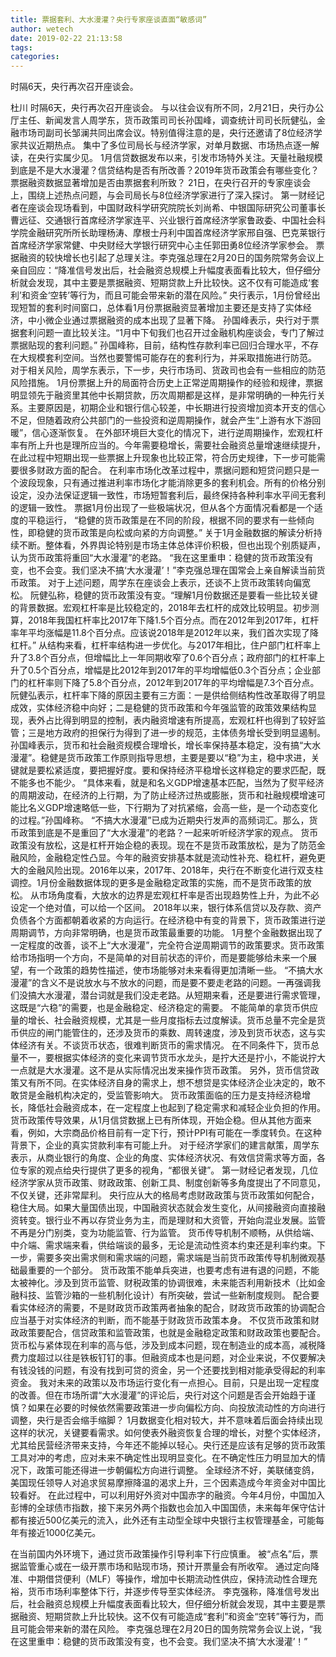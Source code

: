 ```yaml
---
title: 票据套利、大水漫灌？央行专家座谈直面“敏感词”
author: wetech
date: 2019-02-22 21:13:58
tags: 
categories: 
---
```

时隔6天，央行再次召开座谈会。
<!-- more -->
杜川
时隔6天，央行再次召开座谈会。
与以往会议有所不同，2月21日，央行办公厅主任、新闻发言人周学东，货币政策司司长孙国峰，调查统计司司长阮健弘，金融市场司副司长邹澜共同出席会议。特别值得注意的是，央行还邀请了8位经济学家共议近期热点。
集中了多位司局长与经济学家，对单月数据、市场热点逐一解读，在央行实属少见。
1月信贷数据发布以来，引发市场特外关注。天量社融规模到底是不是大水漫灌？信贷结构是否有所改善？2019年货币政策会有哪些变化？票据融资数据显著增加是否由票据套利所致？
21日，在央行召开的专家座谈会上，围绕上述热点问题，与会司局长与8位经济学家进行了深入探讨。
第一财经记者在座谈会现场看到，中国财政科学研究院院长刘尚希、中银国际研究公司董事长曹远征、交通银行首席经济学家连平、兴业银行首席经济学家鲁政委、中国社会科学院金融研究所所长助理杨涛、摩根士丹利中国首席经济学家邢自强、巴克莱银行首席经济学家常健、中央财经大学银行研究中心主任郭田勇8位经济学家参会。
票据融资的较快增长也引起了总理关注。李克强总理在2月20日的国务院常务会议上亲自回应：“降准信号发出后，社会融资总规模上升幅度表面看比较大，但仔细分析就会发现，其中主要是票据融资、短期贷款上升比较快。这不仅有可能造成‘套利’和资金‘空转’等行为，而且可能会带来新的潜在风险。”
央行表示，1月份曾经出现短暂的套利时间窗口，总体看1月份票据融资显著增加主要还是支持了实体经济，中小微企业通过票据融资的成本出现了显著下降。
孙国峰表示，央行对于票据套利问题一直比较关注。“1月中下旬我们也召开过金融机构座谈会，专门了解过票据贴现的套利问题。”
孙国峰称，目前，结构性存款利率已回归合理水平，不存在大规模套利空间。当然也要警惕可能存在的套利行为，并采取措施进行防范。
对于相关风险，周学东表示，下一步，央行市场司、货政司也会有一些相应的防范风险措施。
1月份票据上升的局面符合历史上正常逆周期操作的经验和规律，票据明显领先于融资里其他中长期贷款，历次周期都是这样，是非常明确的一种先行关系。主要原因是，初期企业和银行信心较差，中长期进行投资增加资本开支的信心不足，但随着政府公共部门的一些投资和逆周期操作，就会产生“上游有水下游回暖”，信心逐渐恢复。
在外部环境巨大变化的情况下，进行逆周期操作，宏观杠杆率有所上升也是理所应当的。今年需要稳增长，需要社会融资总量增速继续提升，在此过程中短期出现一些票据上升现象也比较正常，符合历史规律，下一步可能需要很多财政方面的配合。
在利率市场化改革过程中，票据问题和短贷问题只是一个波段现象，只有通过推进利率市场化才能消除更多的套利机会。所有的价格分别设定，没办法保证逻辑一致性，市场短暂套利后，最终保持各种利率水平间无套利的逻辑一致性。
票据1月份出现了一些极端状况，但从各个方面情况看都是一个适度的平稳运行， “稳健的货币政策是在不同的阶段，根据不同的要求有一些倾向性，即稳健的货币政策是向松或向紧的方向调整。”
关于1月金融数据的解读分析持续不断。整体看，外界舆论特别是市场主体总体评价积极，但也出现个别质疑声，认为货币政策将重回“大水漫灌”的老路。
“我在这里重申：稳健的货币政策没有变，也不会变。我们坚决不搞‘大水漫灌’！”李克强总理在国常会上亲自解读当前货币政策。
对于上述问题，周学东在座谈会上表示，还谈不上货币政策转向偏宽松。
阮健弘称，稳健的货币政策没有变。“理解1月份数据还是要看一些比较关键的背景数据。宏观杠杆率是比较稳定的，2018年去杠杆的成效比较明显。初步测算，2018年我国杠杆率比2017年下降1.5个百分点。而在2012年到2017年，杠杆率年平均涨幅是11.8个百分点。应该说2018年是2012年以来，我们首次实现了降杠杆。”
从结构来看，杠杆率结构进一步优化。与2017年相比，住户部门杠杆率上升了3.8个百分点，但增幅比上一年同期收窄了0.6个百分点；政府部门的杠杆率上升了0.5个百分点，增幅是比2012年到2017年的平均增幅低0.3个百分点；企业部门的杠杆率则下降了5.8个百分点，2012年到2017年的平均增幅是7.3个百分点。
阮健弘表示，杠杆率下降的原因主要有三方面：一是供给侧结构性改革取得了明显成效，实体经济稳中向好；二是稳健的货币政策和今年强监管的政策效果结构显现，表外占比得到明显的控制，表内融资增速有所提高，宏观杠杆也得到了较好监管；三是地方政府的担保行为得到了进一步的规范，主体债务增长受到明显遏制。
孙国峰表示，货币和社会融资规模合理增长，增长率保持基本稳定，没有搞“大水漫灌”。稳健是货币政策工作原则指导思想，主要是要以“稳”为主，稳中求进，关键就是要松紧适度，要把握好度。要和保持经济平稳增长这样稳定的要求匹配，既不能多也不能少。
“具体来看，就是和名义GDP增速基本匹配，当然为了熨平经济的周期波动，在经济的上行期，为了防止经济过热或膨胀，货币和社融规模增速可能比名义GDP增速略低一些，下行期为了对抗紧缩，会高一些，是一个动态变化的过程。”孙国峰称。
“不搞大水漫灌”已成为近期央行发声的高频词汇。那么，货币政策到底是不是重回了“大水漫灌”的老路？一起来听听经济学家的观点。
货币政策没有放松，这是杠杆开始企稳的表现。现在不是货币政策放松，是为了防范金融风险，金融稳定性凸显。今年的融资安排基本就是流动性补充、稳杠杆，避免更大的金融风险出现。2016年以来，2017年、2018年，央行在不断变化进行双支柱调控。1月份金融数据体现的更多是金融稳定政策的实施，而不是货币政策的放松。
从市场角度看，大放水的边界是宏观杠杆率是否出现趋势性上升，为此不必设定一个绝对值，可以给一个区间。
 2018年以来，银行体系信贷以及存款、资产负债各个方面都朝着收紧的方向运行。在经济稳中有变的背景下，货币政策进行逆周期调节，方向非常明确，也是货币政策最重要的功能。
1月整个金融数据出现了一定程度的改善，谈不上“大水漫灌”，完全符合逆周期调节的政策要求。货币政策给市场指明一个方向，不是简单的对目前状态的评价，而是要能够给未来一个展望，有一个政策的趋势性描述，使市场能够对未来看得更加清晰一些。
“不搞大水漫灌”的含义不是说放水与不放水的问题，而是要不要走老路的问题。一再强调我们没搞大水漫灌，潜台词就是我们没走老路。从短期来看，还是要进行需求管理，这既是“六稳”的需要，也是金融稳定、经济稳定的需要。
不能简单的拿货币供应量的增长、社会融资规模，尤其是一些月度指标去过度解读。货币总量不完全是货币供应的闸门能管住的，还涉及货币的乘数、周转速度，涉及到货币状态，这与实体经济有关。不谈货币状态，很难判断货币的需求情况。
在不同条件下，货币总量不一，要根据实体经济的变化来调节货币水龙头，是拧大还是拧小，不能说拧大一点就是大水漫灌。这不是从实际情况出发来操作货币政策。
另外，货币信贷政策又有所不同。在实体经济自身的需求上，想不想贷是实体经济企业决定的，敢不敢贷是金融机构决定的，受监管影响大。
货币政策面临的压力是支持经济稳增长，降低社会融资成本，在一定程度上也起到了稳定需求和减轻企业负担的作用。货币政策传导效果，从1月信贷数据上已有所体现，开始企稳。但从其他方面来看，例如，大宗商品价格目前有一定下行，预计PPI有可能在一季度转负。在这种背景下，企业的真实贷款利率有可能上升。
对于经济学家们的建言献策，周学东表示，从商业银行的角度、企业的角度、实体经济状况、有效信贷需求等方面，各位专家的观点给央行提供了更多的视角，“都很关键”。
第一财经记者发现，几位经济学家从货币政策、财政政策、创新工具、制度创新等多角度提出了不同意见，不仅关键，还非常犀利。
央行应从大的格局考虑财政政策与货币政策如何配合，稳住大局。如果大量国债出现，中国融资状态就会发生变化，从间接融资向直接融资转变。银行业不再以存贷业务为主，而是理财和大资管，开始向混业发展。监管不再是分门别类，变为功能监管、行为监管。
货币传导机制不顺畅，从供给端、中介端、需求端来看，供给端谈的最多，无论是流动性资本约束还是利率约束。下一步，需要多突出需求侧和需求端的问题，需求端是当前货币政策传导机制微观基础最重要的一个部分。
货币政策不能单兵突进，也要考虑有进有退的问题，不能太被神化。涉及到货币监管、财税政策的协调很难，未来能否利用新技术（比如金融科技、监管沙箱的一些机制化设计）有所突破，尝试一些新制度规则。
配合要看实体经济的需要，不是财政货币政策两者抽象的配合，财政货币政策的协调配合应当基于对实体经济的判断，而不能基于财政货币政策本身。
不仅货币政策和财政政策要配合，信贷政策和监管政策，也就是金融稳定政策和财政政策也要配合。
货币松与紧体现在利率的高与低，涉及到成本问题，现在制造业的成本高，减税降费力度超过以往是铁板钉钉的事。但融资成本也是问题，对企业来说，不仅要解决有钱没钱的问题，有没有找到可贷的资金，另一个还要找到相对能承受得起的利率资金。
我对未来的政策以及市场运行变化有一点担心。目前，只是出现一定程度的改善。但在市场所谓“大水漫灌”的评论后，央行对这个问题是否会开始趋于谨慎？如果在必要的时候依然需要政策进一步向偏松方向、向投放流动性的方向进行调整，央行是否会缩手缩脚？
1月数据变化相对较大，并不意味着后面会持续出现这样的状况，关键要看需求。如何使表外融资恢复合理的增长，对整个实体经济，尤其给民营经济带来支持，今年还不能掉以轻心。央行还是应该有足够的货币政策工具对冲的考虑，应对未来不确定性出现明显变化。在不确定性压力明显加大的情况下，政策可能还得进一步朝偏松方向进行调整。
全球经济不好，美联储变鸽，美国现任领导人对追求贸易摩擦降温的渴求上升，三个因素造成今年资金对中国比较看好。
在此过程中，可以利用好外资对中国赤字的融资。今年4月份，中国加入彭博的全球债市指数，接下来另外两个指数也会加入中国国债，未来每年保守估计都有接近500亿美元的流入，此外还有主动型全球中央银行主权管理基金，可能每年有接近1000亿美元。
 
 
在当前国内外环境下，通过货币政策操作引导利率下行应慎重。
被“点名”后，票据监管重心或在一级开票市场和贴现市场，预计开票量会有所收窄。
通过定向降准、中期借贷便利（MLF）等操作，增加中长期流动性供应，保持流动性合理充裕，货币市场利率整体下行，并逐步传导至实体经济。
李克强称，降准信号发出后，社会融资总规模上升幅度表面看比较大，但仔细分析就会发现，其中主要是票据融资、短期贷款上升比较快。这不仅有可能造成“套利”和资金“空转”等行为，而且可能会带来新的潜在风险。
李克强总理在2月20日的国务院常务会议上说，“我在这里重申：稳健的货币政策没有变，也不会变。我们坚决不搞‘大水漫灌’！”
